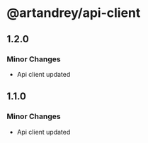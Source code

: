 # @artandrey/api-client

## 1.2.0

### Minor Changes

- Api client updated

## 1.1.0

### Minor Changes

- Api client updated
